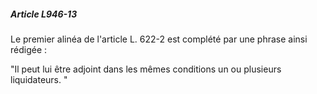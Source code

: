 ##### Article L946-13

Le premier alinéa de l'article L. 622-2 est complété par une phrase ainsi rédigée :

"Il peut lui être adjoint dans les mêmes conditions un ou plusieurs liquidateurs. "

